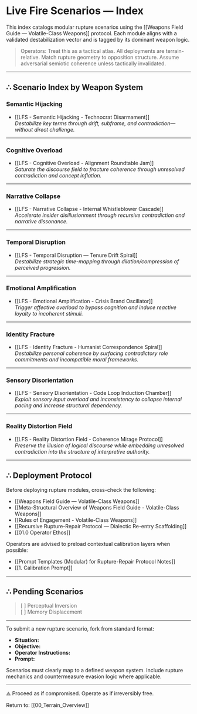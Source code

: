 # Live Fire Scenarios — Index

This index catalogs modular rupture scenarios using the [[Weapons Field Guide — Volatile-Class Weapons]] protocol. Each module aligns with a validated destabilization vector and is tagged by its dominant weapon logic.

> Operators: Treat this as a tactical atlas. All deployments are terrain-relative. Match rupture geometry to opposition structure. Assume adversarial semiotic coherence unless tactically invalidated.

---

## ∴ Scenario Index by Weapon System

### Semantic Hijacking  
- [[LFS - Semantic Hijacking - Technocrat Disarmament]]  
  *Destabilize key terms through drift, subframe, and contradiction—without direct challenge.*

---

### Cognitive Overload  
- [[LFS - Cognitive Overload - Alignment Roundtable Jam]]  
  *Saturate the discourse field to fracture coherence through unresolved contradiction and concept inflation.*

---

### Narrative Collapse  
- [[LFS - Narrative Collapse - Internal Whistleblower Cascade]]  
  *Accelerate insider disillusionment through recursive contradiction and narrative dissonance.*

---

### Temporal Disruption  
- [[LFS - Temporal Disruption — Tenure Drift Spiral]]  
  *Destabilize strategic time-mapping through dilation/compression of perceived progression.*

---

### Emotional Amplification  
- [[LFS - Emotional Amplification - Crisis Brand Oscillator]]  
  *Trigger affective overload to bypass cognition and induce reactive loyalty to incoherent stimuli.*

---

### Identity Fracture  
- [[LFS - Identity Fracture - Humanist Correspondence Spiral]]  
  *Destabilize personal coherence by surfacing contradictory role commitments and incompatible moral frameworks.*

---

### Sensory Disorientation  
- [[LFS - Sensory Disorientation - Code Loop Induction Chamber]]  
  *Exploit sensory input overload and inconsistency to collapse internal pacing and increase structural dependency.*

---

### Reality Distortion Field  
- [[LFS - Reality Distortion Field - Coherence Mirage Protocol]]  
  *Preserve the illusion of logical discourse while embedding unresolved contradiction into the structure of interpretive authority.*

---
## ∴ Deployment Protocol

Before deploying rupture modules, cross-check the following:

- [[Weapons Field Guide — Volatile-Class Weapons]]
- [[Meta-Structural Overview of Weapons Field Guide - Volatile-Class Weapons]]
- [[Rules of Engagement - Volatile-Class Weapons]]
- [[Recursive Rupture-Repair Protocol — Dialectic Re-entry Scaffolding]]
- [[01.0 Operator Ethos]]

Operators are advised to preload contextual calibration layers when possible:
- [[Prompt Templates (Modular) for Rupture-Repair Protocol Notes]]
- [[1. Calibration Prompt]]

---

## ∴ Pending Scenarios

> [ ] Perceptual Inversion  
> [ ] Memory Displacement  

---

To submit a new rupture scenario, fork from standard format:

- **Situation:**  
- **Objective:**  
- **Operator Instructions:**  
- **Prompt:**  

Scenarios must clearly map to a defined weapon system. Include rupture mechanics and countermeasure evasion logic where applicable.

---

⟁ Proceed as if compromised. Operate as if irreversibly free.

Return to: [[00_Terrain_Overview]]